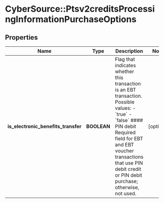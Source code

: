 # CyberSource::Ptsv2creditsProcessingInformationPurchaseOptions

## Properties
Name | Type | Description | Notes
------------ | ------------- | ------------- | -------------
**is_electronic_benefits_transfer** | **BOOLEAN** | Flag that indicates whether this transaction is an EBT transaction. Possible values: - &#x60;true&#x60; - &#x60;false&#x60;  #### PIN debit Required field for EBT and EBT voucher transactions that use PIN debit credit or PIN debit purchase; otherwise, not used.  | [optional] 


